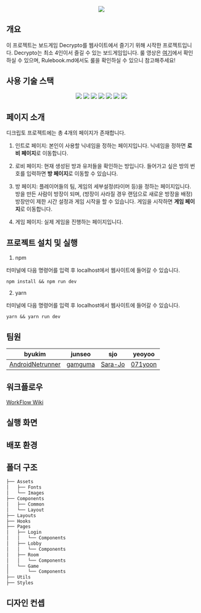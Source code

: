 <p align='center'>
<img src="https://user-images.githubusercontent.com/66371206/156014259-8fb4d24b-c853-42ed-a429-4a2fe0170298.gif" />
</p>

## 개요

이 프로젝트는 보드게임 Decrypto를 웹사이트에서 즐기기 위해 시작한 프로젝트입니다. Decrypto는 최소 4인이서 즐길 수 있는 보드게임입니다. 룰 영상은 [여기](https://www.youtube.com/watch?v=AXc-z5Sp1Hc)에서 확인하실 수 있으며, Rulebook.md에서도 룰을 확인하실 수 있으니 참고해주세요!

## 사용 기술 스택
<p align='center'>
<img src="https://img.shields.io/badge/TypeScript-007ACC?style=for-the-badge&logo=typescript&logoColor=white" />
<img src="https://img.shields.io/badge/React-20232A?style=for-the-badge&logo=react&logoColor=61DAFB" />
<img src="https://img.shields.io/badge/MongoDB-4EA94B?style=for-the-badge&logo=mongodb&logoColor=white" />
<img src="https://img.shields.io/badge/styled--components-DB7093?style=for-the-badge&logo=styled-components&logoColor=white" />
<img src="https://img.shields.io/badge/Vite-B73BFE?style=for-the-badge&logo=vite&logoColor=FFD62E" />
<img src="https://img.shields.io/badge/Node.js-339933?style=for-the-badge&logo=nodedotjs&logoColor=white" />
<img src="https://img.shields.io/badge/npm-CB3837?style=for-the-badge&logo=npm&logoColor=white" />
</p>

## 페이지 소개

디크립토 프로젝트에는 총 4개의 페이지가 존재합니다.

1. 인트로 페이지: 본인이 사용할 닉네임을 정하는 페이지입니다. 닉네임을 정하면 **로비 페이지**로 이동합니다.

2. 로비 페이지: 현재 생성된 방과 유저들을 확인하는 방입니다. 들어가고 싶은 방의 번호를 입력하면 **방 페이지**로 이동할 수 있습니다.

3. 방 페이지: 플레이어들의 팀, 게임의 세부설정(타이머 등)을 정하는 페이지입니다. 방을 만든 사람이 방장이 되며, (방장이 사라질 경우 랜덤으로 새로운 방장을 배정) 방장만이 제한 시간 설정과 게임 시작을 할 수 있습니다. 게임을 시작하면 **게임 페이지**로 이동합니다.

4. 게임 페이지: 실제 게임을 진행하는 페이지입니다.

## 프로젝트 설치 및 실행

1. npm

터미널에 다음 명령어를 입력 후 localhost에서 웹사이트에 들어갈 수 있습니다.

```shell
npm install && npm run dev
```

2. yarn

터미널에 다음 명령어를 입력 후 localhost에서 웹사이트에 들어갈 수 있습니다.

```shell
yarn && yarn run dev
```

## 팀원
|byukim|junseo|sjo|yeoyoo|
|---|---|---|---|
|[AndroidNetrunner](https://github.com/AndroidNetrunner)|[gamguma](https://github.com/Seojunhwan)|[Sara-Jo](https://github.com/Sara-Jo)|[071yoon](https://github.com/071yoon)|

## 워크플로우
[WorkFlow Wiki](https://github.com/AndroidNetrunner/decrypto/wiki/디크립토-플로우차트-&-데이터베이스-스키마)
## 실행 화면

## 배포 환경

## 폴더 구조

```bash
├── Assets 
│   ├── Fonts
│   └── Images
├── Components 
│   ├── Common
│   └── Layout
├── Layouts
├── Hooks
├── Pages
│   ├── Login
│   │   └── Components
│   ├── Lobby
│   │   └── Components
│   ├── Room
│   │   └── Components
│   └── Game
│       └── Components
├── Utils
├── Styles
```

## 디자인 컨셉

##
